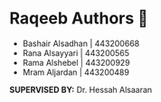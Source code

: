 # Raqeeb Authors 📝
- Bashair Alsadhan |  443200668
- Rana Alsayyari     |  443200565
- Rama Alshebel      |  443200929
- Mram Aljardan      |  443200489

**SUPERVISED BY:** Dr. Hessah Alsaaran
